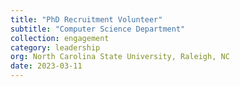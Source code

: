 ```yaml
---
title: "PhD Recruitment Volunteer"
subtitle: "Computer Science Department"
collection: engagement
category: leadership
org: North Carolina State University, Raleigh, NC
date: 2023-03-11
---
```




